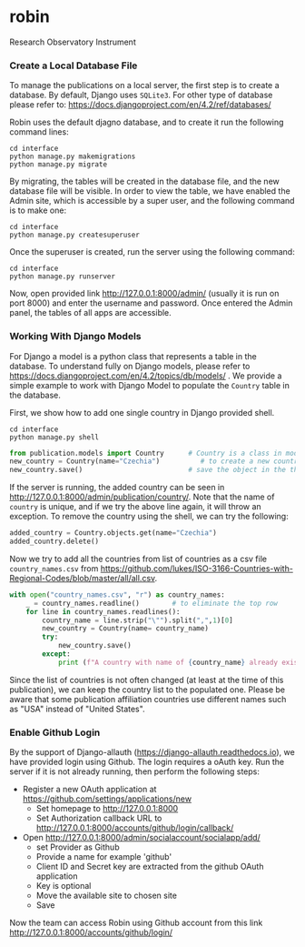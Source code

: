 # robin
Research Observatory Instrument


### Create a Local Database File
To manage the publications on a local server, the first step is to create a database. By default, Django uses `SQLite3`. For other type of database please refer to: https://docs.djangoproject.com/en/4.2/ref/databases/

Robin uses the default djagno database, and to create it run the following command lines:
```commandline
cd interface
python manage.py makemigrations
python manage.py migrate
```

By migrating, the tables will be created in the database file, and the new database file will be visible. In order to view the table, we have enabled the Admin site, which is accessible by a super user, and the following command is to make one:

```commandline
cd interface
python manage.py createsuperuser
```

Once the superuser is created, run the server using the following command:
```commandline
cd interface
python manage.py runserver
```

Now, open provided link http://127.0.0.1:8000/admin/ (usually it is run on port 8000) and enter the username and password. Once entered the Admin panel, the tables of all apps are accessible.


### Working With Django Models
For Django a model is a python class that represents a table in the database. To understand fully on Django models, please refer to https://docs.djangoproject.com/en/4.2/topics/db/models/ . We provide a simple example to work with Django Model to populate the `Country` table in the database. 

First, we show how to add one single country in Django provided shell.
```commandline
cd interface
python manage.py shell
```
```python
from publication.models import Country      # Country is a class in models.py
new_country = Country(name="Czechia")          # to create a new country
new_country.save()                          # save the object in the the database
```
If the server is running, the added country can be seen in http://127.0.0.1:8000/admin/publication/country/.
Note that the name of `country` is unique, and if we try the above line again, it will throw an exception.
To remove the country using the shell, we can try the following:

```python
added_country = Country.objects.get(name="Czechia")
added_country.delete()
```

Now we try to add all the countries from list of countries as a csv file `country_names.csv` from 
https://github.com/lukes/ISO-3166-Countries-with-Regional-Codes/blob/master/all/all.csv.
```python
with open("country_names.csv", "r") as country_names:
    _ = country_names.readline()        # to eliminate the top row
    for line in country_names.readlines():
        country_name = line.strip("\"").split(",",1)[0]
        new_country = Country(name= country_name)
        try:
            new_country.save()
        except:
            print (f"A country with name of {country_name} already exists in the database.")
```

Since the list of countries is not often changed (at least at the time of this publication), we can keep the country list to the populated one. Please be aware that some publication affiliation countries use different names such as "USA" instead of "United States". 

### Enable Github Login
By the support of Django-allauth (https://django-allauth.readthedocs.io), we have provided login using Github. The login requires a oAuth key. Run the server if it is not already running, then perform the following steps:


* Register a new OAuth application at https://github.com/settings/applications/new
    - Set homepage to http://127.0.0.1:8000
    - Set Authorization callback URL to http://127.0.0.1:8000/accounts/github/login/callback/
* Open http://127.0.0.1:8000/admin/socialaccount/socialapp/add/
    - set Provider as Github
    - Provide a name for example 'github'
    - Client ID and Secret key are extracted from the github OAuth application
    - Key is optional
    - Move the available site to chosen site
    - Save
  
Now the team can access Robin using Github account from this link http://127.0.0.1:8000/accounts/github/login/  

